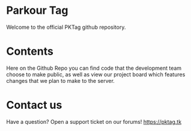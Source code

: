 # Parkour Tag 
Welcome to the official PKTag github repository. 

# Contents
Here on the Github Repo you can find code that the development team choose to make public, as well as view our project board which features changes that we plan to make to the server.

# Contact us
Have a question?
Open a support ticket on our forums!
https://pktag.tk
